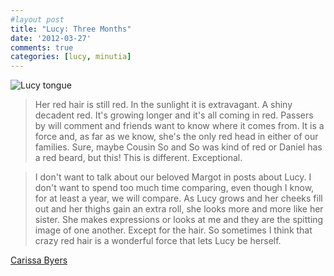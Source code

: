 ```yaml
---
#layout post
title: "Lucy: Three Months"
date: '2012-03-27'
comments: true
categories: [lucy, minutia]
---
```


![Lucy tongue](http://farm7.staticflickr.com/6096/7022882085_035d73d0e6_z.jpg)

> Her red hair is still red. In the sunlight it is extravagant. A shiny decadent red. It's growing longer and it's all coming in red. Passers by will comment and friends want to know where it comes from. It is a force and, as far as we know, she's the only red head in either of our families. Sure, maybe Cousin So and So was kind of red or Daniel has a red beard, but this! This is different. Exceptional.

> I don't want to talk about our beloved Margot in posts about Lucy. I don't want to spend too much time comparing, even though I know, for at least a year, we will compare. As Lucy grows and her cheeks fill out and her thighs gain an extra roll, she looks more and more like her sister.  She makes expressions or looks at me and they are the spitting image of one another. Except for the hair. So sometimes I think that crazy red hair is a wonderful force that lets Lucy be herself.

[Carissa Byers](http://carissabyers.blogspot.com/2012/03/lucy-three-months.html)